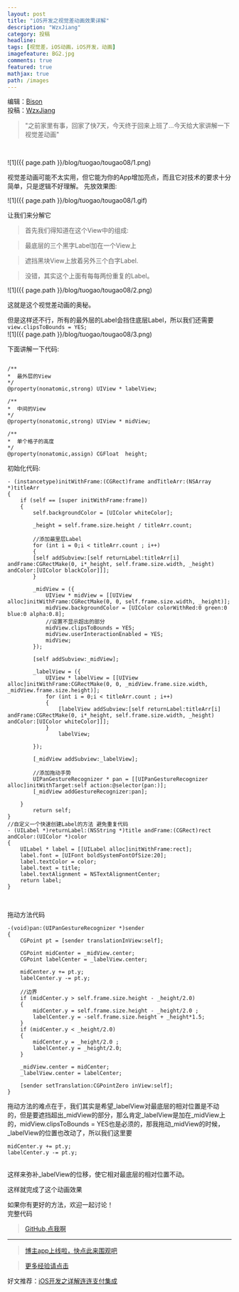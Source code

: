 ```yaml
---
layout: post
title: "iOS开发之视觉差动画效果详解"
description: "WzxJiang"
category: 投稿
headline: 
tags: [视觉差，iOS动画，iOS开发，动画]
imagefeature: BG2.jpg
comments: true
featured: true
mathjax: true
path: /images
---
```

编辑：[Bison](http://allluckly.cn/)<br>
投稿：[WzxJiang](http://www.jianshu.com/p/aeb56b51032d)<br>

>&quot;之前家里有事，回家了快7天，今天终于回来上班了...今天给大家讲解一下视觉差动画&quot;

<br>

![1]({{ page.path }}/blog/tuogao/tougao08/1.png)<br>


视觉差动画可能不太实用，但它能为你的App增加亮点，而且它对技术的要求十分简单，只是逻辑不好理解。
先放效果图:

![1]({{ page.path }}/blog/tuogao/tougao08/1.gif)<br>

让我们来分解它<br>
> 首先我们得知道在这个View中的组成:<br>

> 最底层的三个黑字Label加在一个View上<br>

> 遮挡黑块View上放着另外三个白字Label.<br>

> 没错，其实这个上面有每每两份重复的Label。<br>

![1]({{ page.path }}/blog/tuogao/tougao08/2.png)<br>


这就是这个视觉差动画的奥秘。<br>

但是这样还不行，所有的最外层的Label会挡住底层Label，所以我们还需要`view.clipsToBounds = YES;`<br>
![1]({{ page.path }}/blog/tuogao/tougao08/3.png)<br>

下面讲解一下代码:<br>


```

/**
*  最外层的View
*/
@property(nonatomic,strong) UIView * labelView;

/**
*  中间的View
*/
@property(nonatomic,strong) UIView * midView;

/**
*  单个格子的高度
*/
@property(nonatomic,assign) CGFloat  height;

```

初始化代码:<br>

```
- (instancetype)initWithFrame:(CGRect)frame andTitleArr:(NSArray *)titleArr
{
    if (self == [super initWithFrame:frame])
    {
        self.backgroundColor = [UIColor whiteColor];

        _height = self.frame.size.height / titleArr.count;

        //添加最里层Label
        for (int i = 0;i < titleArr.count ; i++)
        {
        [self addSubview:[self returnLabel:titleArr[i] andFrame:CGRectMake(0, i*_height, self.frame.size.width, _height) andColor:[UIColor blackColor]]];
        }

        _midView = ({
            UIView * midView = [[UIView alloc]initWithFrame:CGRectMake(0, 0, self.frame.size.width, _height)];
            midView.backgroundColor = [UIColor colorWithRed:0 green:0 blue:0 alpha:0.8];
            //设置不显示超出的部分
            midView.clipsToBounds = YES;
            midView.userInteractionEnabled = YES;
            midView;
        });

        [self addSubview:_midView];

        _labelView = ({
            UIView * labelView = [[UIView alloc]initWithFrame:CGRectMake(0, 0, _midView.frame.size.width, _midView.frame.size.height)];
            for (int i = 0;i < titleArr.count ; i++)
            {
                [labelView addSubview:[self returnLabel:titleArr[i] andFrame:CGRectMake(0, i*_height, self.frame.size.width, _height) andColor:[UIColor whiteColor]]];
            }
                labelView;

        });

        [_midView addSubview:_labelView];

        //添加拖动手势
        UIPanGestureRecognizer * pan = [[UIPanGestureRecognizer alloc]initWithTarget:self action:@selector(pan:)];
        [_midView addGestureRecognizer:pan];

    }
        return self;
}
//自定义一个快速创建Label的方法 避免重复代码
- (UILabel *)returnLabel:(NSString *)title andFrame:(CGRect)rect andColor:(UIColor *)color
{
    UILabel * label = [[UILabel alloc]initWithFrame:rect];
    label.font = [UIFont boldSystemFontOfSize:20];
    label.textColor = color;
    label.text = title;
    label.textAlignment = NSTextAlignmentCenter;
    return label;
}

```
<br>

拖动方法代码<br>

```
-(void)pan:(UIPanGestureRecognizer *)sender
{
    CGPoint pt = [sender translationInView:self];

    CGPoint midCenter = _midView.center;
    CGPoint labelCenter = _labelView.center;

    midCenter.y += pt.y;
    labelCenter.y -= pt.y;

    //边界
    if (midCenter.y > self.frame.size.height - _height/2.0)
    {
        midCenter.y = self.frame.size.height - _height/2.0 ;
        labelCenter.y = -self.frame.size.height + _height*1.5;
    }
    if (midCenter.y < _height/2.0)
    {
        midCenter.y = _height/2.0 ;
        labelCenter.y = _height/2.0;
    }

    _midView.center = midCenter;
    _labelView.center = labelCenter;

    [sender setTranslation:CGPointZero inView:self];
}
```

拖动方法的难点在于，我们其实是希望_labelView对最底层的相对位置是不动的，但是要遮挡超出_midView的部分，那么肯定_labelView是加在_midView上的，midView.clipsToBounds = YES也是必须的，那我拖动_midView的时候，_labelView的位置也改动了，所以我们这里要<br>

```
midCenter.y += pt.y;
labelCenter.y -= pt.y;

```

<br>
这样来弥补_labelView的位移，使它相对最底层的相对位置不动。<br>

这样就完成了这个动画效果<br>

如果你有更好的方法，欢迎一起讨论！<br>
完整代码<br>

> [GitHub,点我啊](https://github.com/Wzxhaha/WZXScrollChangeTextColor)<br>

----------------------------------------------------------

> [博主app上线啦，快点此来围观吧](https://itunes.apple.com/us/app/it-blog-zi-xueios-kai-fa-jin/id1067787090?l=zh&ls=1&mt=8)<br>

> [更多经验请点击](http://allluckly.cn/)<br>

好文推荐：[iOS开发之详解连连支付集成](http://allluckly.cn/ios支付/lianlianzhifu/)<br>







